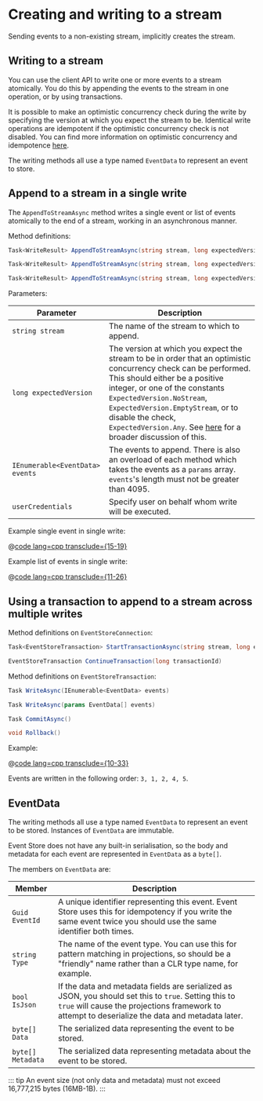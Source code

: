 # Creating and writing to a stream

Sending events to a non-existing stream, implicitly creates the stream.

## Writing to a stream

You can use the client API to write one or more events to a stream atomically. You do this by appending the events to the stream in one operation, or by using transactions.

It is possible to make an optimistic concurrency check during the write by specifying the version at which you expect the stream to be. Identical write operations are idempotent if the optimistic concurrency check is not disabled. You can find more information on optimistic concurrency and idempotence [here](/v5/dotnet-api/optimistic-concurrency-and-idempotence.md).

The writing methods all use a type named `EventData` to represent an event to store.

## Append to a stream in a single write

The `AppendToStreamAsync` method writes a single event or list of events atomically to the end of a stream, working in an asynchronous manner.

Method definitions:

```csharp
Task<WriteResult> AppendToStreamAsync(string stream, long expectedVersion, params EventData[] events)
```

```csharp
Task<WriteResult> AppendToStreamAsync(string stream, long expectedVersion, UserCredentials userCredentials, params EventData[] events)
```

```csharp
Task<WriteResult> AppendToStreamAsync(string stream, long expectedVersion, IEnumerable<EventData> events)
```

Parameters:

| Parameter                       | Description                                                                                                                                                                                                                                                                                                                                                                           |
| ------------------------------- | ------------------------------------------------------------------------------------------------------------------------------------------------------------------------------------------------------------------------------------------------------------------------------------------------------------------------------------------------------------------------------------- |
| `string stream`                 | The name of the stream to which to append.                                                                                                                                                                                                                                                                                                                                            |
| `long expectedVersion`          | The version at which you expect the stream to be in order that an optimistic concurrency check can be performed. This should either be a positive integer, or one of the constants `ExpectedVersion.NoStream`, `ExpectedVersion.EmptyStream`, or to disable the check, `ExpectedVersion.Any`. See [here](optimistic-concurrency-and-idempotence.md) for a broader discussion of this. |
| `IEnumerable<EventData> events` | The events to append. There is also an overload of each method which takes the events as a `params` array. `events`'s length must not be greater than 4095.                                                                                                                                                                                                                                                                           |
| `userCredentials`               | Specify user on behalf whom write will be executed. |

Example single event in single write:

@[code lang=cpp transclude={15-19}](docs/v5/code-examples/DocsExample/DotNetClient/WritingSingleEvent.cs)

Example list of events in single write:

@[code lang=cpp transclude={11-26}](docs/v5/code-examples/DocsExample/DotNetClient/WritingListEvents.cs)

## Using a transaction to append to a stream across multiple writes

Method definitions on `EventStoreConnection`:

```csharp
Task<EventStoreTransaction> StartTransactionAsync(string stream, long expectedVersion)
```

```csharp
EventStoreTransaction ContinueTransaction(long transactionId)
```

Method definitions on `EventStoreTransaction`:

```csharp
Task WriteAsync(IEnumerable<EventData> events)
```

```csharp
Task WriteAsync(params EventData[] events)
```

```csharp
Task CommitAsync()
```

```csharp
void Rollback()
```

Example:

@[code lang=cpp transclude={10-33}](docs/v5/code-examples/DocsExample/DotNetClient/WritingTransactions.cs)

Events are written in the following order: `3, 1, 2, 4, 5`.

## EventData

The writing methods all use a type named `EventData` to represent an event to be stored. Instances of `EventData` are immutable.

Event Store does not have any built-in serialisation, so the body and metadata for each event are represented in `EventData` as a `byte[]`.

The members on `EventData` are:

| Member            | Description                                                                                                                                                                                               |
| ----------------- | --------------------------------------------------------------------------------------------------------------------------------------------------------------------------------------------------------- |
| `Guid EventId`    | A unique identifier representing this event. Event Store uses this for idempotency if you write the same event twice you should use the same identifier both times.                                       |
| `string Type`     | The name of the event type. You can use this for pattern matching in projections, so should be a "friendly" name rather than a CLR type name, for example.                                                |
| `bool IsJson`     | If the data and metadata fields are serialized as JSON, you should set this to `true`. Setting this to `true` will cause the projections framework to attempt to deserialize the data and metadata later. |
| `byte[] Data`     | The serialized data representing the event to be stored.                                                                                                                                                 |
| `byte[] Metadata` | The serialized data representing metadata about the event to be stored.                                                                                                                                   |

::: tip
An event size (not only data and metadata) must not exceed 16,777,215 bytes (16MB-1B).
:::